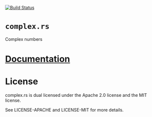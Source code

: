 [![Build Status][status]](https://travis-ci.org/japaric/complex.rs)

# `complex.rs`

Complex numbers

# [Documentation][docs]

# License

complex.rs is dual licensed under the Apache 2.0 license and the MIT license.

See LICENSE-APACHE and LICENSE-MIT for more details.

[docs]: http://japaric.github.io/complex.rs/complex/
[status]: https://travis-ci.org/japaric/complex.rs.svg?branch=master
